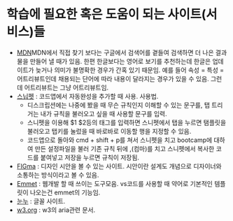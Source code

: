# 학습에 필요한 혹은 도움이 되는 사이트(서비스)들

- [MDN](https://developer.mozilla.org/ko/)MDN에서 직접 찾기 보다는 구글에서 검색어를 곁들여 검색하면 더 나은 결과물을 만들어 낼 때가 있음. 한편 한글보다는 영어로 보기를 추천하는데 한글은 업데이트가 늦거나 의미가 불명확한 경우가 간혹 있기 때문임. 예를 들어 속성 = 특성 = 어트리뷰트인데 채용되는 단어에 따라 내용이 달라지는 경우가 있을 수 있음. 그런데 어트리뷰트는 그냥 어트리뷰트임.
- [스닙펫](https://snippet-generator.app/?description=&tabtrigger=&snippet=&mode=vscode) : 코드앱에서 자동완성을 추가할 때 사용. 사용법.
  - 디스크립션에는 나중에 봤을 때 무슨 규칙인지 이해할 수 있는 문구를, 탭 트리거는 내가 규칙을 불러오고 싶을 때 사용할 문구를 입력.
  - 스니펫을 이용해 $1 $2등의 태그를 입력하면 스니펫에서 탭을 누르면 탬플릿을 불러오고 탭키를 눌렀을 때 바로바로 이동할 행을 지정할 수 있음.
  - 코드앱으로 돌아와 cmd + shift + p를 쳐서 스니펫을 치고 bootcamp에 대하여 만든 설정파일을 불러 기존 규칙 뒤에 ,(컴마)를 치고 스니펫에서 복사한 코드를 붙여넣고 저장을 누르면 규칙이 저장됨.
- [FIGma](https://www.figma.com/ko-kr/) : 디자인 시안을 볼 수 있는 사이트. 시안이란 설계도 개념으로 디자이너와 소통하는 방식이라고 볼 수 있음.
- [Emmet](https://emmet.io/) : 웹개발 할 때 쓰이는 도구모음. vs코드를 사용할 때 약어로 기본적인 템플릿이 나오는건 emmet의 기능임.
- [눈누](https://noonnu.cc/font_page/694) : 글꼴 사이트.
- [w3.org](https://www.w3.org/WAI/ARIA/apg/) : w3의 aria관련 문서.
